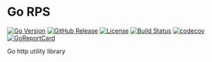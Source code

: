 # Go RPS
[![Go Version](https://img.shields.io/github/go-mod/go-version/kevinanthony/gorps)](https://github.com/kevinanthony/)
[![GitHub Release](https://img.shields.io/github/v/release/kevinanthony/gorps.svg)](https://github.com/kevinanthony/gorps/releases)
[![License](https://img.shields.io/github/license/kevinanthony/gorps)](https://opensource.org/licenses/MIT)
[![Build Status](https://app.travis-ci.com/kevinanthony/BZen.svg?branch=main)](https://app.travis-ci.com/kevinanthony/BZen)
[![codecov](https://codecov.io/gh/kevinanthony/gorps/branch/main/graph/badge.svg?token=CS2NKZKRR4)](https://codecov.io/gh/kevinanthony/gorps)
[![GoReportCard](https://goreportcard.com/badge/kevinanthony/gorps)](https://goreportcard.com/report/github.com/kevinanthony/gorps)

Go http utility library


